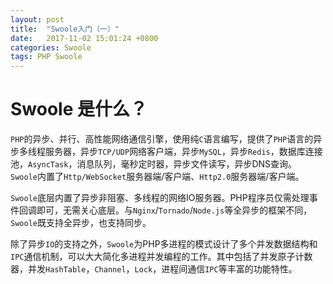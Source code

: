 ```yaml
---
layout: post
title:  "Swoole入门（一）"
date:   2017-11-02 15:01:24 +0800
categories: Swoole
tags: PHP Swoole
---
```


# Swoole 是什么？

`PHP`的异步、并行、高性能网络通信引擎，使用纯`C`语言编写，提供了`PHP`语言的异步多线程服务器，异步`TCP/UDP`网络客户端，异步`MySQL`，异步`Redis`，数据库连接池，`AsyncTask`，消息队列，毫秒定时器，异步文件读写，异步DNS查询。 `Swoole`内置了`Http/WebSocket`服务器端/客户端、`Http2.0`服务器端/客户端。

`Swoole`底层内置了异步非阻塞、多线程的网络IO服务器。PHP程序员仅需处理事件回调即可，无需关心底层。与`Nginx`/`Tornado`/`Node.js`等全异步的框架不同，`Swoole`既支持全异步，也支持同步。

除了异步`IO`的支持之外，`Swoole`为PHP多进程的模式设计了多个并发数据结构和`IPC`通信机制，可以大大简化多进程并发编程的工作。其中包括了并发原子计数器，并发`HashTable`，`Channel`，`Lock`，进程间通信`IPC`等丰富的功能特性。
